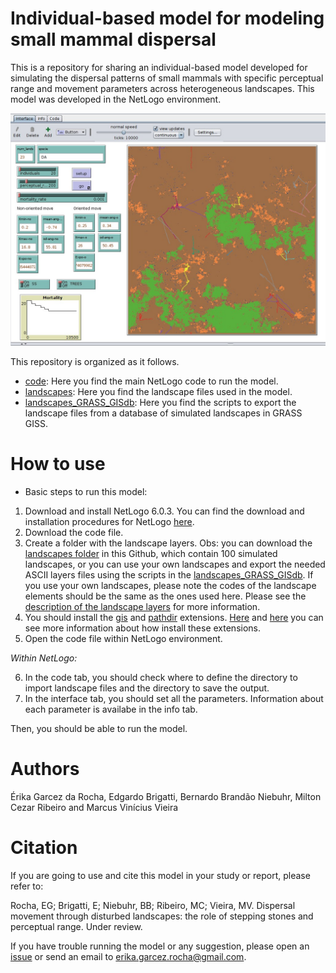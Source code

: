# Individual-based model for modeling small mammal dispersal

This is a repository for sharing an individual-based model developed for simulating the dispersal patterns of small mammals with specific perceptual range and movement parameters across heterogeneous landscapes. This model was developed in the NetLogo environment. 

![Model interface](https://github.com/LEEClab/small_mammal_dispersal_model/blob/master/Model_figure.jpg)

This repository is organized as it follows.
- [code](https://github.com/LEEClab/small_mammal_dispersal_model/tree/master/code): Here you find the main NetLogo code to run the model. 
- [landscapes](https://github.com/LEEClab/small_mammal_dispersal_model/tree/master/landscapes): Here you find the landscape files used in the model. 
- [landscapes_GRASS_GISdb](https://github.com/LEEClab/small_mammal_dispersal_model/tree/master/landscapes_GRASS_GISdb): Here you find the scripts to export the landscape files from a database of simulated landscapes in GRASS GISS. 

# How to use

- Basic steps to run this model: 
1. Download and install NetLogo 6.0.3. You can find the download and installation procedures for NetLogo [here](http://ccl.northwestern.edu/netlogo/index.shtml). 
2. Download the code file. 
3. Create a folder with the landscape layers.
Obs: you can download the [landscapes folder](https://github.com/LEEClab/small_mammal_dispersal_model/tree/master/landscapes) in this Github, which contain 100 simulated landscapes, or you can use your own landscapes and export the needed ASCII layers files using the scripts in the [landscapes_GRASS_GISdb](https://github.com/LEEClab/small_mammal_dispersal_model/tree/master/landscapes_GRASS_GISdb). If you use your own landscapes, please note the codes of the landscape elements should be the same as the ones used here. Please see the [description of the landscape layers](https://github.com/LEEClab/small_mammal_dispersal_model/tree/master/landscapes) for more information.
4. You should install the [gis](https://github.com/NetLogo/GIS-Extension) and [pathdir](https://github.com/cstaelin/Pathdir-Extension/releases/tag/3.1.0) extensions. [Here](http://ccl.northwestern.edu/netlogo/docs/extensions.html) and [here](https://github.com/NetLogo/NetLogo/wiki/Extensions) you can see more information about how install these extensions. 
5. Open the code file within NetLogo environment. 

*Within NetLogo:*

6. In the code tab, you should check where to define the directory to import landscape files and the directory to save the output. 
7. In the interface tab, you should set all the parameters. Information about each parameter is availabe in the info tab. 

Then, you should be able to run the model. 

# Authors

Érika Garcez da Rocha, Edgardo Brigatti, Bernardo Brandão Niebuhr, Milton Cezar Ribeiro and Marcus Vinícius Vieira

# Citation

If you are going to use and cite this model in your study or report, please refer to:

Rocha, EG; Brigatti, E; Niebuhr, BB; Ribeiro, MC; Vieira, MV. Dispersal movement through disturbed landscapes: the role of stepping stones and perceptual range. Under review. 

If you have trouble running the model or any suggestion, please open an [issue](https://github.com/LEEClab/small_mammal_dispersal_model/issues) or send an email to erika.garcez.rocha@gmail.com. 

